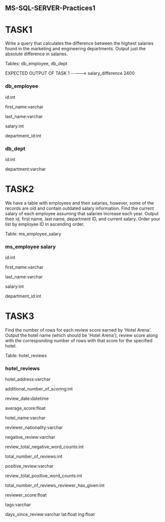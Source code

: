## MS-SQL-SERVER-Practices1


# TASK1

Write a query that calculates the difference between the highest salaries found in the marketing and engineering departments. Output just the absolute difference in salaries.

Tables: db_employee, db_dept

EXPECTED OUTPUT OF TASK 1 ----->   salary_difference  2400

### db_employee


id:int

first_name:varchar

last_name:varchar

salary:int

department_id:int


### db_dept


id:int

department:varchar


# TASK2

We have a table with employees and their salaries, however, some of the records are old and contain outdated salary information. Find the current salary of each employee assuming that salaries increase each year. Output their id, first name, last name, department ID, and current salary. Order your list by employee ID in ascending order.

Table: ms_employee_salary

### ms_employee salary

id:int

first_name:varchar

last_name:varchar

salary:int

department_id:int


# TASK3

Find the number of rows for each review score earned by 'Hotel Arena'. Output the hotel name (which should be 'Hotel Arena'), review score along with the corresponding number of rows with that score for the specified hotel.

Table: hotel_reviews

### hotel_reviews

hotel_address:varchar

additional_number_of_scoring:int

review_date:datetime

average_score:float

hotel_name:varchar

reviewer_nationality:varchar

negative_review:varchar

review_total_negative_word_counts:int

total_number_of_reviews:int

positive_review:varchar

review_total_positive_word_counts:int

total_number_of_reviews_reviewer_has_given:int

reviewer_score:float

tags:varchar

days_since_review:varchar
lat:float
lng:float




